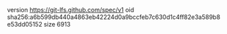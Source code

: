 version https://git-lfs.github.com/spec/v1
oid sha256:a6b599db440a4863eb42224d0a9bccfeb7c630d1c4ff82e3a589b8e53dd05152
size 6913
